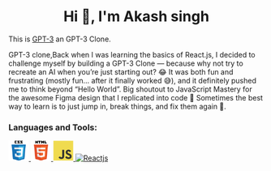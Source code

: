 <h1 align="center">Hi 👋, I'm Akash singh</h1>

 This is [GPT-3](https://akash-0310-gpt-3.netlify.app/) an GPT-3 Clone.
 <p>GPT-3 clone,Back when I was learning the basics of React.js, I decided to challenge myself by building a GPT-3 Clone — because why not try to recreate an AI when you’re just starting out? 😂
It was both fun and frustrating (mostly fun… after it finally worked 😅), and it definitely pushed me to think beyond “Hello World”.
Big shoutout to JavaScript Mastery for the awesome Figma design that I replicated into code 🙌
Sometimes the best way to learn is to just jump in, break things, and fix them again 🚀.</p>


<h3 align="left">Languages and Tools:</h3>
<p align="left"> <a href="https://www.w3schools.com/css/" target="_blank" rel="noreferrer"> <img src="https://raw.githubusercontent.com/devicons/devicon/master/icons/css3/css3-original-wordmark.svg" alt="css3" width="40" height="40"/> </a> <a href="https://www.w3.org/html/" target="_blank" rel="noreferrer"> <img src="https://raw.githubusercontent.com/devicons/devicon/master/icons/html5/html5-original-wordmark.svg" alt="html5" width="40" height="40"/> </a> <a href="https://developer.mozilla.org/en-US/docs/Web/JavaScript" target="_blank" rel="noreferrer"> <img src="https://raw.githubusercontent.com/devicons/devicon/master/icons/javascript/javascript-original.svg" alt="javascript" width="40" height="40"/> </a> <a href="https://developer.mozilla.org/en-US/docs/Web/ReactJs" target="_blank" rel="noreferrer"> <img src="https://raw.githubusercontent.com/devicons/devicon/master/icons/ReactJs/ReactJs-original.svg" alt="Reactjs" width="40" height="40"/> </a></p>

